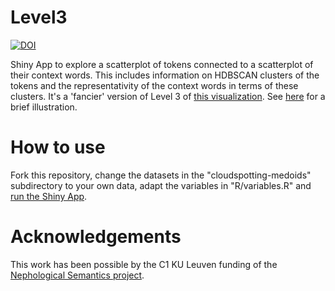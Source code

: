 # Level3

[![DOI](https://zenodo.org/badge/358172913.svg)](https://zenodo.org/badge/latestdoi/358172913)


Shiny App to explore a scatterplot of tokens connected to a scatterplot of their context words.
This includes information on HDBSCAN clusters of the tokens and the representativity of the context words
in terms of these clusters.
It's a 'fancier' version of Level 3 of [this visualization](https://github.com/qlvl/NephoVis/).
See [here](https://cloudspotting.marianamontes.me/nephovis.html#shiny) for a brief illustration.

# How to use

Fork this repository, change the datasets in the "cloudspotting-medoids" subdirectory to your own data, adapt the variables in "R/variables.R" and [run the Shiny App](https://mastering-shiny.org/index.html).

# Acknowledgements

This work has been possible by the C1 KU Leuven funding of the [Nephological Semantics project](https://www.arts.kuleuven.be/ling/qlvl/projects/current/nephological-semantics).
